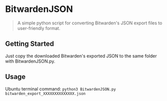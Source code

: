 # BitwardenJSON
> A simple python script for converting Bitwarden's JSON export files to user-friendly format.

## Getting Started
Just copy the downloaded Bitwarden's exported JSON to the same folder with BitwardenJSON.py.

## Usage
Ubuntu terminal command:
<code>python3 BitwardenJSON.py bitwarden_export_XXXXXXXXXXXXXX.json</code>
